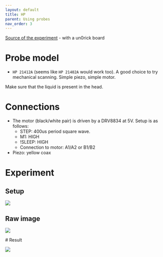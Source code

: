 ```yaml
---
layout: default
title: HP
parent: Using probes
nav_order: 3
---
```


[Source of the experiment](https://github.com/kelu124/echomods/tree/master/matty/20181104a) - with a un0rick board

# Probe model

* `HP 21412A` (seems like `HP 21402A` would work too). A good choice to try mechanical scanning. Simple piezo, simple motor.

Make sure that the liquid is present in the head.

# Connections

* The motor (black/white pair) is driven by a DRV8834 at 5V. Setup is as follows:
  * STEP: 400us period square wave.
  * M1: HIGH
  * !SLEEP: HIGH
  * Connection to motor: A1/A2 or B1/B2
* Piezo: yellow coax

# Experiment

## Setup

![](https://raw.githubusercontent.com/kelu124/echomods/master/matty/20181104a/photos/P_20181104_130033.jpg)

## Raw image

![](https://raw.githubusercontent.com/kelu124/echomods/master/matty/20181104a/images/2DArray_20181104a-3.jpg)


# Result

![](https://raw.githubusercontent.com/kelu124/echomods/master/matty/20181104a/images/SC_20181104a-3-fft.jpg)
